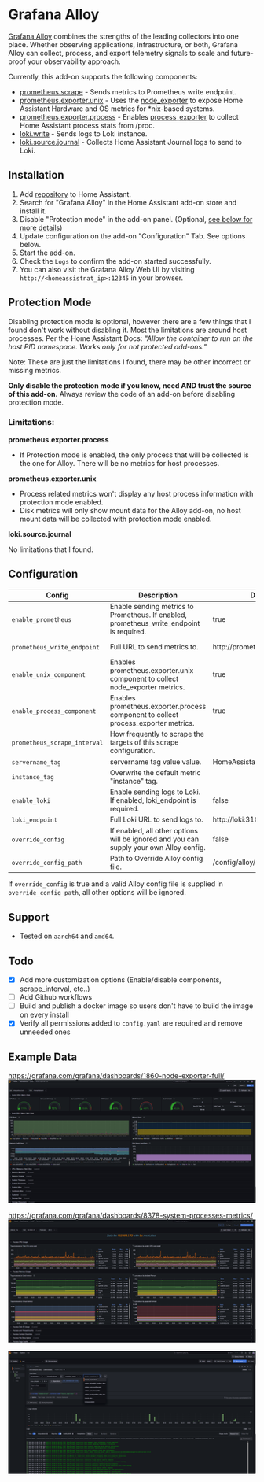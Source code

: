 # Grafana Alloy

[Grafana Alloy](https://grafana.com/docs/alloy) combines the strengths of the leading collectors into one place. Whether observing applications, infrastructure, or both, Grafana Alloy can collect, process, and export telemetry signals to scale and future-proof your observability approach.

Currently, this add-on supports the following components:

- [prometheus.scrape](https://grafana.com/docs/alloy/latest/reference/components/prometheus/prometheus.scrape/) - Sends metrics to Prometheus write endpoint.
- [prometheus.exporter.unix](https://grafana.com/docs/alloy/latest/reference/components/prometheus/prometheus.exporter.unix/) - Uses the [node_exporter](https://github.com/prometheus/node_exporter) to expose Home Assistant Hardware and OS metrics for \*nix-based systems.
- [prometheus.exporter.process](https://grafana.com/docs/alloy/latest/reference/components/prometheus/prometheus.exporter.process/) - Enables [process_exporter](https://github.com/ncabatoff/process-exporter) to collect Home Assistant process stats from /proc.
- [loki.write](https://grafana.com/docs/alloy/latest/reference/components/loki/loki.write/) - Sends logs to Loki instance.
- [loki.source.journal](https://grafana.com/docs/alloy/latest/reference/components/loki/loki.source.journal/) - Collects Home Assistant Journal logs to send to Loki.

## Installation

1. Add [repository](https://github.com/wymangr/hassos-addons) to Home Assistant.
1. Search for "Grafana Alloy" in the Home Assistant add-on store and install it.
1. Disable "Protection mode" in the add-on panel. (Optional, [see below for more details](#protection-mode))
1. Update configuration on the add-on "Configuration" Tab. See options below.
1. Start the add-on.
1. Check the `Logs` to confirm the add-on started successfully.
1. You can also visit the Grafana Alloy Web UI by visiting `http://<homeassistnat_ip>:12345` in your browser.

## Protection Mode

Disabling protection mode is optional, however there are a few things that I found don't work without disabling it. Most the limitations are around host processes. Per the Home Assistant Docs: _"Allow the container to run on the host PID namespace. Works only for not protected add-ons."_

Note: These are just the limitations I found, there may be other incorrect or missing metrics.

**Only disable the protection mode if you know, need AND trust the source of this add-on.** Always review the code of an add-on before disabling protection mode.

### Limitations:

**prometheus.exporter.process**

- If Protection mode is enabled, the only process that will be collected is the one for Alloy. There will be no metrics for host processes.

**prometheus.exporter.unix**

- Process related metrics won't display any host process information with protection mode enabled.
- Disk metrics will only show mount data for the Alloy add-on, no host mount data will be collected with protection mode enabled.

**loki.source.journal**

No limitations that I found.

## Configuration

| Config                       | Description                                                                              | Default value                       | Required                    |
| ---------------------------- | ---------------------------------------------------------------------------------------- | ----------------------------------- | --------------------------- |
| `enable_prometheus`          | Enable sending metrics to Prometheus. If enabled, prometheus_write_endpoint is required. | true                                | No                          |
| `prometheus_write_endpoint`  | Full URL to send metrics to.                                                             | http://prometheus:9090/api/v1/write | If `enable_prometheus`=true |
| `enable_unix_component`      | Enables prometheus.exporter.unix component to collect node_exporter metrics.             | true                                | No                          |
| `enable_process_component`   | Enables prometheus.exporter.process component to collect process_exporter metrics.       | true                                | No                          |
| `prometheus_scrape_interval` | How frequently to scrape the targets of this scrape configuration.                       |                                     | No                          |
| `servername_tag`             | servername tag value value.                                                              | HomeAssistant                       | No                          |
| `instance_tag`               | Overwrite the default metric "instance" tag.                                             |                                     | No                          |
| `enable_loki`                | Enable sending logs to Loki. If enabled, loki_endpoint is required.                      | false                               | No                          |
| `loki_endpoint`              | Full Loki URL to send logs to.                                                           | http://loki:3100/api/v1/push        | No                          |
| `override_config`             | If enabled, all other options will be ignored and you can supply your own Alloy config.  | false                               | No                          |
| `override_config_path`        | Path to Override Alloy config file.                                                      | /config/alloy/example.alloy         | If `override_config`=true    |

If `override_config` is true and a valid Alloy config file is supplied in `override_config_path`, all other options will be ignored.

## Support

- Tested on `aarch64` and `amd64`.

## Todo

- [x] Add more customization options (Enable/disable components, scrape_interval, etc..)
- [ ] Add Github workflows
- [ ] Build and publish a docker image so users don't have to build the image on every install
- [x] Verify all permissions added to `config.yaml` are required and remove unneeded ones

## Example Data

https://grafana.com/grafana/dashboards/1860-node-exporter-full/
![prometheus.exporter.unix Example](images/prometheus.exporter.unix.png)

https://grafana.com/grafana/dashboards/8378-system-processes-metrics/
![prometheus.exporter.process Example](images/prometheus.exporter.process.png)

![Loki Log Example](images/loki.png)
